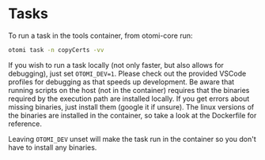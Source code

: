 # Tasks

To run a task in the tools container, from otomi-core run:

```bash
otomi task -n copyCerts -vv
```

If you wish to run a task locally (not only faster, but also allows for debugging), just set `OTOMI_DEV=1`. Please check out the provided VSCode profiles for debugging as that speeds up development.
Be aware that running scripts on the host (not in the container) requires that the binaries required by the execution path are installed locally. If you get errors about missing binaries, just install them (google it if unsure). The linux versions of the binaries are installed in the container, so take a look at the Dockerfile for reference.

Leaving `OTOMI_DEV` unset will make the task run in the container so you don't have to install any binaries.
